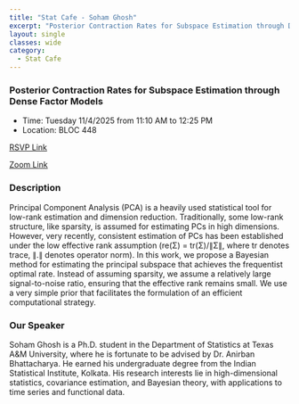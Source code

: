 ```yaml
---
title: "Stat Cafe - Soham Ghosh"
excerpt: "Posterior Contraction Rates for Subspace Estimation through Dense Factor Models"
layout: single
classes: wide
category: 
  - Stat Cafe
---
```


<!--
<img src="https://github.com/jeroda7105/tamusgsa.github.io/blob/master/assets/images/stat_cafe/Sinha_Sept_30_2025/20250930_112253.jpg?raw=true" alt="Header" width="315" style="float: right;"/> 
-->


### Posterior Contraction Rates for Subspace Estimation through Dense Factor Models

- Time: Tuesday 11/4/2025 from 11:10 AM to 12:25 PM
- Location: BLOC 448


[RSVP Link](<https://urldefense.com/v3/__https://forms.gle/4YdUkBLmuFgSDMQt9__;!!KwNVnqRv!GVFGxEX0IDjF0XmgjHxNB1lxRYNAjMvEtWW7LAOYs0hNG5LWyT2G6vgNVasUCJEUd_tX06ONK9x_U0FOxSWh$>)

[Zoom Link](<https://tamu.zoom.us/j/91033644108>)

### Description
Principal Component Analysis (PCA) is a heavily used statistical tool for low-rank estimation and dimension reduction. Traditionally, some low-rank structure, like sparsity, is assumed for estimating PCs in high dimensions. However, very recently, consistent estimation of PCs has been established under the low effective rank assumption (re(Σ) = tr(Σ)/∥Σ∥, where tr denotes trace, ∥.∥ denotes operator norm). In this work, we propose a Bayesian method for estimating the principal subspace that achieves the frequentist optimal rate. Instead of assuming sparsity, we assume a relatively large signal-to-noise ratio, ensuring that the effective rank remains small. We use a very simple prior that facilitates the formulation of an efficient computational strategy. 

### Our Speaker
Soham Ghosh is a Ph.D. student in the Department of Statistics at Texas A&M University, where he is fortunate to be advised by Dr. Anirban Bhattacharya. He earned his undergraduate degree from the Indian Statistical Institute, Kolkata. His research interests lie in high-dimensional statistics, covariance estimation, and Bayesian theory, with applications to time series and functional data.


<!--
### Presentation
<iframe src="https://drive.google.com/file/d/1tN9MfS-UIcedYkMafjpg1VxsRcSM0t8T/preview" width="640" height="480" allow="autoplay"></iframe>
-->

<!--
### Recording
<iframe width="560" height="315" src="https://www.youtube.com/embed/4k2Cp6_qF8w?si=KPxNBAuZWUIRiC9M" title="YouTube video player" frameborder="0" allow="accelerometer; autoplay; clipboard-write; encrypted-media; gyroscope; picture-in-picture; web-share" referrerpolicy="strict-origin-when-cross-origin" allowfullscreen></iframe>
-->

<!--
### Gallery

{% include gallery id="layouts_gallery" %}
-->

